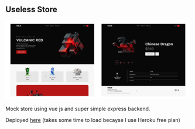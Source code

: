 ## Useless Store

[![cover image](CoverImage.png)](https://kkkkk-useless.herokuapp.com/)

Mock store using vue js and super simple express backend.

Deployed [here](https://kkkkk-useless.herokuapp.com/)
(takes some time to load becayse I use Heroku free plan)
